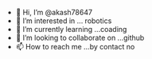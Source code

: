 - 👋 Hi, I’m @akash78647
- 👀 I’m interested in ... robotics
- 🌱 I’m currently learning ...coading
- 💞️ I’m looking to collaborate on ...github
- 📫 How to reach me ...by contact no

<!---
akash78647/akash78647 is a ✨ special ✨ repository because its `README.md` (this file) appears on your GitHub profile.
You can click the Preview link to take a look at your changes.
--->
